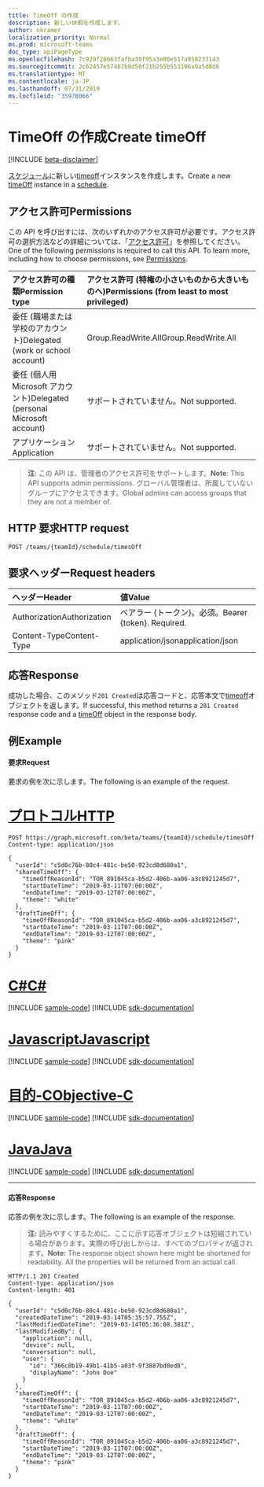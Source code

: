 ```yaml
---
title: TimeOff の作成
description: 新しい休暇を作成します。
author: nkramer
localization_priority: Normal
ms.prod: microsoft-teams
doc_type: apiPageType
ms.openlocfilehash: 7c929f28663fafba30f95a3e00e517a958237143
ms.sourcegitcommit: 2c62457e57467b8d50f21b255b553106a9a5d8d6
ms.translationtype: MT
ms.contentlocale: ja-JP
ms.lasthandoff: 07/31/2019
ms.locfileid: "35978066"
---
```

# <a name="create-timeoff"></a><span data-ttu-id="63e01-103">TimeOff の作成</span><span class="sxs-lookup"><span data-stu-id="63e01-103">Create timeOff</span></span>

[!INCLUDE [beta-disclaimer](../../includes/beta-disclaimer.md)]

<span data-ttu-id="63e01-104">[スケジュール](../resources/schedule.md)に新しい[timeoff](../resources/timeoff.md)インスタンスを作成します。</span><span class="sxs-lookup"><span data-stu-id="63e01-104">Create a new [timeOff](../resources/timeoff.md) instance in a [schedule](../resources/schedule.md).</span></span>

## <a name="permissions"></a><span data-ttu-id="63e01-105">アクセス許可</span><span class="sxs-lookup"><span data-stu-id="63e01-105">Permissions</span></span>

<span data-ttu-id="63e01-p101">この API を呼び出すには、次のいずれかのアクセス許可が必要です。アクセス許可の選択方法などの詳細については、「[アクセス許可](/graph/permissions-reference)」を参照してください。</span><span class="sxs-lookup"><span data-stu-id="63e01-p101">One of the following permissions is required to call this API. To learn more, including how to choose permissions, see [Permissions](/graph/permissions-reference).</span></span>

|<span data-ttu-id="63e01-108">アクセス許可の種類</span><span class="sxs-lookup"><span data-stu-id="63e01-108">Permission type</span></span>      | <span data-ttu-id="63e01-109">アクセス許可 (特権の小さいものから大きいものへ)</span><span class="sxs-lookup"><span data-stu-id="63e01-109">Permissions (from least to most privileged)</span></span>              |
|:--------------------|:---------------------------------------------------------|
|<span data-ttu-id="63e01-110">委任 (職場または学校のアカウント)</span><span class="sxs-lookup"><span data-stu-id="63e01-110">Delegated (work or school account)</span></span> | <span data-ttu-id="63e01-111">Group.ReadWrite.All</span><span class="sxs-lookup"><span data-stu-id="63e01-111">Group.ReadWrite.All</span></span>    |
|<span data-ttu-id="63e01-112">委任 (個人用 Microsoft アカウント)</span><span class="sxs-lookup"><span data-stu-id="63e01-112">Delegated (personal Microsoft account)</span></span> | <span data-ttu-id="63e01-113">サポートされていません。</span><span class="sxs-lookup"><span data-stu-id="63e01-113">Not supported.</span></span>    |
|<span data-ttu-id="63e01-114">アプリケーション</span><span class="sxs-lookup"><span data-stu-id="63e01-114">Application</span></span> | <span data-ttu-id="63e01-115">サポートされていません。</span><span class="sxs-lookup"><span data-stu-id="63e01-115">Not supported.</span></span> |

> <span data-ttu-id="63e01-116">**注**: この API は、管理者のアクセス許可をサポートします。</span><span class="sxs-lookup"><span data-stu-id="63e01-116">**Note**: This API supports admin permissions.</span></span> <span data-ttu-id="63e01-117">グローバル管理者は、所属していないグループにアクセスできます。</span><span class="sxs-lookup"><span data-stu-id="63e01-117">Global admins can access groups that they are not a member of.</span></span>

## <a name="http-request"></a><span data-ttu-id="63e01-118">HTTP 要求</span><span class="sxs-lookup"><span data-stu-id="63e01-118">HTTP request</span></span>

<!-- { "blockType": "ignored" } -->

```http
POST /teams/{teamId}/schedule/timesOff
```

## <a name="request-headers"></a><span data-ttu-id="63e01-119">要求ヘッダー</span><span class="sxs-lookup"><span data-stu-id="63e01-119">Request headers</span></span>

| <span data-ttu-id="63e01-120">ヘッダー</span><span class="sxs-lookup"><span data-stu-id="63e01-120">Header</span></span>       | <span data-ttu-id="63e01-121">値</span><span class="sxs-lookup"><span data-stu-id="63e01-121">Value</span></span> |
|:---------------|:--------|
| <span data-ttu-id="63e01-122">Authorization</span><span class="sxs-lookup"><span data-stu-id="63e01-122">Authorization</span></span>  | <span data-ttu-id="63e01-p103">ベアラー {トークン}。必須。</span><span class="sxs-lookup"><span data-stu-id="63e01-p103">Bearer {token}. Required.</span></span>  |
| <span data-ttu-id="63e01-125">Content-Type</span><span class="sxs-lookup"><span data-stu-id="63e01-125">Content-Type</span></span>  | <span data-ttu-id="63e01-126">application/json</span><span class="sxs-lookup"><span data-stu-id="63e01-126">application/json</span></span>  |

## <a name="response"></a><span data-ttu-id="63e01-127">応答</span><span class="sxs-lookup"><span data-stu-id="63e01-127">Response</span></span>

<span data-ttu-id="63e01-128">成功した場合、このメソッド`201 Created`は応答コードと、応答本文で[timeoff](../resources/timeoff.md)オブジェクトを返します。</span><span class="sxs-lookup"><span data-stu-id="63e01-128">If successful, this method returns a `201 Created` response code and a [timeOff](../resources/timeoff.md) object in the response body.</span></span>

## <a name="example"></a><span data-ttu-id="63e01-129">例</span><span class="sxs-lookup"><span data-stu-id="63e01-129">Example</span></span>

#### <a name="request"></a><span data-ttu-id="63e01-130">要求</span><span class="sxs-lookup"><span data-stu-id="63e01-130">Request</span></span>

<span data-ttu-id="63e01-131">要求の例を次に示します。</span><span class="sxs-lookup"><span data-stu-id="63e01-131">The following is an example of the request.</span></span>

# <a name="httptabhttp"></a>[<span data-ttu-id="63e01-132">プロトコル</span><span class="sxs-lookup"><span data-stu-id="63e01-132">HTTP</span></span>](#tab/http)
<!-- {
  "blockType": "request",
  "name": "timeoff-post"
}-->
```http
POST https://graph.microsoft.com/beta/teams/{teamId}/schedule/timesOff
Content-type: application/json

{
  "userId": "c5d0c76b-80c4-481c-be50-923cd8d680a1",
  "sharedTimeOff": {
    "timeOffReasonId": "TOR_891045ca-b5d2-406b-aa06-a3c8921245d7",
    "startDateTime": "2019-03-11T07:00:00Z",
    "endDateTime": "2019-03-12T07:00:00Z",
    "theme": "white"
  },
  "draftTimeOff": {
    "timeOffReasonId": "TOR_891045ca-b5d2-406b-aa06-a3c8921245d7",
    "startDateTime": "2019-03-11T07:00:00Z",
    "endDateTime": "2019-03-12T07:00:00Z",
    "theme": "pink"
  }
}
```
# <a name="ctabcsharp"></a>[<span data-ttu-id="63e01-133">C#</span><span class="sxs-lookup"><span data-stu-id="63e01-133">C#</span></span>](#tab/csharp)
[!INCLUDE [sample-code](../includes/snippets/csharp/timeoff-post-csharp-snippets.md)]
[!INCLUDE [sdk-documentation](../includes/snippets/snippets-sdk-documentation-link.md)]

# <a name="javascripttabjavascript"></a>[<span data-ttu-id="63e01-134">Javascript</span><span class="sxs-lookup"><span data-stu-id="63e01-134">Javascript</span></span>](#tab/javascript)
[!INCLUDE [sample-code](../includes/snippets/javascript/timeoff-post-javascript-snippets.md)]
[!INCLUDE [sdk-documentation](../includes/snippets/snippets-sdk-documentation-link.md)]

# <a name="objective-ctabobjc"></a>[<span data-ttu-id="63e01-135">目的-C</span><span class="sxs-lookup"><span data-stu-id="63e01-135">Objective-C</span></span>](#tab/objc)
[!INCLUDE [sample-code](../includes/snippets/objc/timeoff-post-objc-snippets.md)]
[!INCLUDE [sdk-documentation](../includes/snippets/snippets-sdk-documentation-link.md)]

# <a name="javatabjava"></a>[<span data-ttu-id="63e01-136">Java</span><span class="sxs-lookup"><span data-stu-id="63e01-136">Java</span></span>](#tab/java)
[!INCLUDE [sample-code](../includes/snippets/java/timeoff-post-java-snippets.md)]
[!INCLUDE [sdk-documentation](../includes/snippets/snippets-sdk-documentation-link.md)]

---

#### <a name="response"></a><span data-ttu-id="63e01-137">応答</span><span class="sxs-lookup"><span data-stu-id="63e01-137">Response</span></span>

<span data-ttu-id="63e01-138">応答の例を次に示します。</span><span class="sxs-lookup"><span data-stu-id="63e01-138">The following is an example of the response.</span></span> 

><span data-ttu-id="63e01-p104">**注:** 読みやすくするために、ここに示す応答オブジェクトは短縮されている場合があります。実際の呼び出しからは、すべてのプロパティが返されます。</span><span class="sxs-lookup"><span data-stu-id="63e01-p104">**Note:** The response object shown here might be shortened for readability. All the properties will be returned from an actual call.</span></span>
<!-- {
  "blockType": "response",
  "truncated": true,
  "@odata.type":"microsoft.graph.timeOff"
} -->

```http
HTTP/1.1 201 Created
Content-type: application/json
Content-length: 401

{
  "userId": "c5d0c76b-80c4-481c-be50-923cd8d680a1",
  "createdDateTime": "2019-03-14T05:35:57.755Z",
  "lastModifiedDateTime": "2019-03-14T05:36:08.381Z",
  "lastModifiedBy": {
    "application": null,
    "device": null,
    "conversation": null,
    "user": {
      "id": "366c0b19-49b1-41b5-a03f-9f3887bd0ed8",
      "displayName": "John Doe"
    }
  },
  "sharedTimeOff": {
    "timeOffReasonId": "TOR_891045ca-b5d2-406b-aa06-a3c8921245d7",
    "startDateTime": "2019-03-11T07:00:00Z",
    "endDateTime": "2019-03-12T07:00:00Z",
    "theme": "white"
  },
  "draftTimeOff": {
    "timeOffReasonId": "TOR_891045ca-b5d2-406b-aa06-a3c8921245d7",
    "startDateTime": "2019-03-11T07:00:00Z",
    "endDateTime": "2019-03-12T07:00:00Z",
    "theme": "pink"
  }
}
```

<!-- uuid: 8fcb5dbc-d5aa-4681-8e31-b001d5168d79
2015-10-25 14:57:30 UTC -->
<!--
{
  "type": "#page.annotation",
  "description": "Creates a new timeOff",
  "keywords": "",
  "section": "documentation",
  "tocPath": "",
  "suppressions": [
  ]
}
-->
